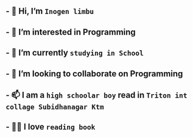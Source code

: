 ## - 👋 Hi, I’m ```Inogen limbu```
## - 👀 I’m interested in Programming
## - 🌱 I’m currently ```studying in School```
## - 💞️ I’m looking to collaborate on Programming
## - 📫 I am a ```high schoolar boy``` read in ```Triton int collage Subidhanagar Ktm```
## - 👩‍🏫 I love ```reading book```
